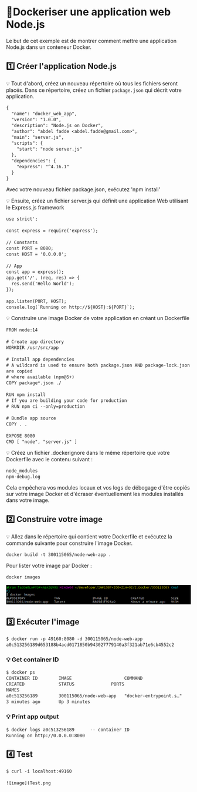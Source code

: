 # 📌Dockeriser une application web Node.js

Le but de cet exemple est de montrer comment mettre une application Node.js dans un conteneur Docker. 

## :one: Créer l'application Node.js
💡 Tout d'abord, créez un nouveau répertoire où tous les fichiers seront placés. Dans ce répertoire, créez un fichier `package.json` qui décrit votre application.

```
{
  "name": "docker_web_app",
  "version": "1.0.0",
  "description": "Node.js on Docker",
  "author": "abdel fadde <abdel.fadde@gmail.com>",
  "main": "server.js",
  "scripts": {
    "start": "node server.js"
  },
  "dependencies": {
    "express": "^4.16.1"
  }
}

```

Avec votre nouveau fichier package.json, exécutez 'npm install'

💡 Ensuite, créez un fichier server.js qui définit une application Web utilisant le Express.js framework


```
use strict';

const express = require('express');

// Constants
const PORT = 8080;
const HOST = '0.0.0.0';

// App
const app = express();
app.get('/', (req, res) => {
  res.send('Hello World');
});

app.listen(PORT, HOST);
console.log(`Running on http://${HOST}:${PORT}`);

```

💡 Construire une image Docker de votre application en créant un Dockerfile


```
FROM node:14

# Create app directory
WORKDIR /usr/src/app

# Install app dependencies
# A wildcard is used to ensure both package.json AND package-lock.json are copied
# where available (npm@5+)
COPY package*.json ./

RUN npm install
# If you are building your code for production
# RUN npm ci --only=production

# Bundle app source
COPY . .

EXPOSE 8080
CMD [ "node", "server.js" ]

```
💡 Créez un fichier .dockerignore dans le même répertoire que votre Dockerfile avec le contenu suivant :

```
node_modules
npm-debug.log
```
Cela empêchera vos modules locaux et vos logs de débogage d'être copiés sur votre image Docker et d'écraser éventuellement les modules installés dans votre image.

## :two: Construire votre image
💡 Allez dans le répertoire qui contient votre Dockerfile et exécutez la commande suivante pour construire l'image Docker.

```
docker build -t 300115065/node-web-app .
```

Pour lister votre image par Docker :

```
docker images
```
![image](nodeapp.png)

## :three: Exécuter l'image

```
$ docker run -p 49160:8080 -d 300115065/node-web-app
a0c513256189d653188b4acd0171850b943027779140a3f321ab71e6cb4552c2
```

### 💡 Get container ID

```
$ docker ps
CONTAINER ID        IMAGE                    COMMAND                  CREATED             STATUS              PORTS                     NAMES
a0c513256189        300115065/node-web-app   "docker-entrypoint.s…"   3 minutes ago       Up 3 minutes 
```
### 💡 Print app output
```
$ docker logs a0c513256189      -- container ID
Running on http://0.0.0.0:8080
```

## :four: Test
```
$ curl -i localhost:49160

![image](Test.png
```



